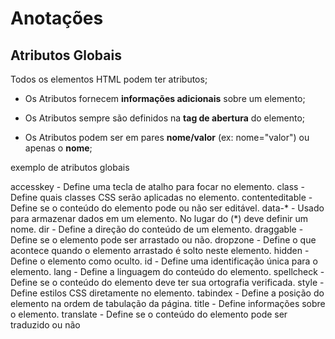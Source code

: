 # Anotações


## Atributos Globais


Todos os elementos HTML podem ter atributos;
- Os Atributos fornecem **informações adicionais** sobre um elemento;

- Os Atributos sempre são definidos na **tag de abertura** do elemento; 

- Os Atributos podem ser em pares **nome/valor** (ex: nome="valor") ou apenas o **nome**; 


exemplo de atributos globais


accesskey - Define uma tecla de atalho para focar no elemento. 
class - Define quais classes CSS serão aplicadas no elemento.
contenteditable - Define se o conteúdo do elemento pode ou não ser editável.
data-* - Usado para armazenar dados em um elemento. No lugar do (*) deve definir um nome.
dir - Define a direção do conteúdo de um elemento. 
draggable - Define se o elemento pode ser arrastado ou não.
dropzone - Define o que acontece quando o elemento arrastado é solto neste elemento. 
hidden - Define o elemento como oculto. 
id - Define uma identificação única para o elemento. 
lang - Define a linguagem do conteúdo do elemento. 
spellcheck - Define se o conteúdo do elemento deve ter sua ortografia verificada. 
style - Define estilos CSS diretamente no elemento. 
tabindex - Define a posição do elemento na ordem de tabulação da página. 
title - Define informações sobre o elemento. 
translate - Define se o conteúdo do elemento pode ser traduzido ou não





